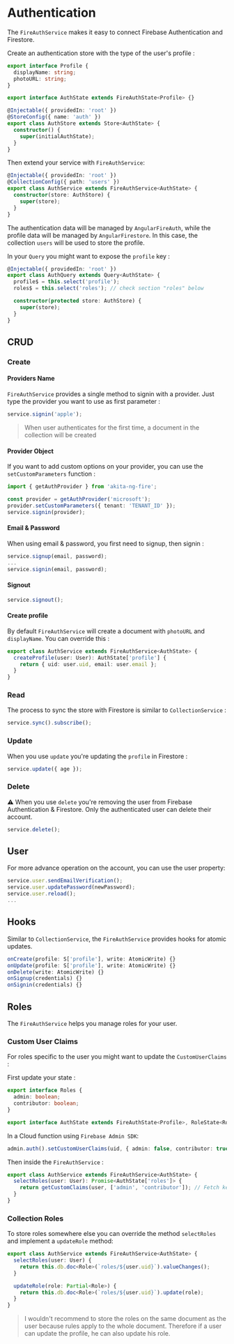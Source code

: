 # Authentication

The `FireAuthService` makes it easy to connect Firebase Authentication and Firestore.

Create an authentication store with the type of the user's profile :

```typescript
export interface Profile {
  displayName: string;
  photoURL: string;
}

export interface AuthState extends FireAuthState<Profile> {}

@Injectable({ providedIn: 'root' })
@StoreConfig({ name: 'auth' })
export class AuthStore extends Store<AuthState> {
  constructor() {
    super(initialAuthState);
  }
}
```

Then extend your service with `FireAuthService`:

```typescript
@Injectable({ providedIn: 'root' })
@CollectionConfig({ path: 'users' })
export class AuthService extends FireAuthService<AuthState> {
  constructor(store: AuthStore) {
    super(store);
  }
}
```

The authentication data will be managed by `AngularFireAuth`, while the profile data will be managed by `AngularFirestore`.
In this case, the collection `users` will be used to store the profile.

In your `Query` you might want to expose the `profile` key :

```typescript
@Injectable({ providedIn: 'root' })
export class AuthQuery extends Query<AuthState> {
  profile$ = this.select('profile');
  roles$ = this.select('roles'); // check section "roles" below

  constructor(protected store: AuthStore) {
    super(store);
  }
}
```

## CRUD

### Create

#### Providers Name

`FireAuthService` provides a single method to signin with a provider. Just type the provider you want to use as first parameter :

```typescript
service.signin('apple');
```

> When user authenticates for the first time, a document in the collection will be created

#### Provider Object

If you want to add custom options on your provider, you can use the `setCustomParameters` function :

```typescript
import { getAuthProvider } from 'akita-ng-fire';

const provider = getAuthProvider('microsoft');
provider.setCustomParameters({ tenant: 'TENANT_ID' });
service.signin(provider);
```

#### Email & Password

When using email & password, you first need to signup, then signin :

```typescript
service.signup(email, password);
...
service.signin(email, password);
```

#### Signout

```typescript
service.signout();
```

#### Create profile

By default `FireAuthService` will create a document with `photoURL` and `displayName`. You can override this :

```typescript
export class AuthService extends FireAuthService<AuthState> {
  createProfile(user: User): AuthState['profile'] {
    return { uid: user.uid, email: user.email };
  }
}
```

### Read

The process to sync the store with Firestore is similar to `CollectionService` :

```typescript
service.sync().subscribe();
```

### Update

When you use `update` you're updating the `profile` in Firestore :

```typescript
service.update({ age });
```

### Delete

⚠️ When you use `delete` you're removing the user from Firebase Authentication & Firestore. Only the authenticated user can delete their account.

```typescript
service.delete();
```

## User

For more advance operation on the account, you can use the user property:

```typescript
service.user.sendEmailVerification();
service.user.updatePassword(newPassword);
service.user.reload();
...
```

## Hooks

Similar to `CollectionService`, the `FireAuthService` provides hooks for atomic updates.

```typescript
onCreate(profile: S['profile'], write: AtomicWrite) {}
onUpdate(profile: S['profile'], write: AtomicWrite) {}
onDelete(write: AtomicWrite) {}
onSignup(credentials) {}
onSignin(credentials) {}
```

## Roles

The `FireAuthService` helps you manage roles for your user.

### Custom User Claims

For roles specific to the user you might want to update the `CustomUserClaims` :

First update your state :

```typescript
export interface Roles {
  admin: boolean;
  contributor: boolean;
}

export interface AuthState extends FireAuthState<Profile>, RoleState<Roles> {}
```

In a Cloud function using `Firebase Admin SDK`:

```typescript
admin.auth().setCustomUserClaims(uid, { admin: false, contributor: true });
```

Then inside the `FireAuthService` :

```typescript
export class AuthService extends FireAuthService<AuthState> {
  selectRoles(user: User): Promise<AuthState['roles']> {
    return getCustomClaims(user, ['admin', 'contributor']); // Fetch keys "admin" & "contributor" of the claims in the token
  }
}
```

### Collection Roles

To store roles somewhere else you can override the method `selectRoles` and implement a `updateRole` method:

```typescript
export class AuthService extends FireAuthService<AuthState> {
  selectRoles(user: User) {
    return this.db.doc<Role>(`roles/${user.uid}`).valueChanges();
  }

  updateRole(role: Partial<Role>) {
    return this.db.doc<Role>(`roles/${user.uid}`).update(role);
  }
}
```

> I wouldn't recommend to store the roles on the same document as the user because rules apply to the whole document. Therefore if a user can update the profile, he can also update his role.
